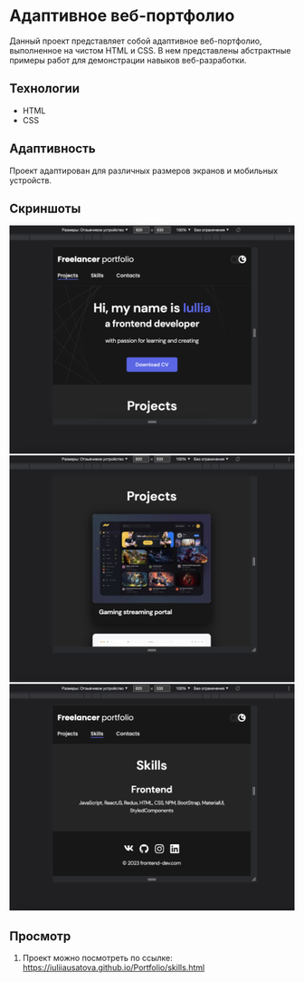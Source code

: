# Адаптивное веб-портфолио

Данный проект представляет собой адаптивное веб-портфолио, выполненное на чистом HTML и CSS. В нем представлены абстрактные примеры работ для демонстрации навыков веб-разработки.

## Технологии

- HTML
- CSS

## Адаптивность

Проект адаптирован для различных размеров экранов и мобильных устройств.

## Скриншоты

![Пример 1](./screenshots/adapt_main.png)
![Пример 2](./screenshots/adapt_projects.png)
![Пример 2](./screenshots/adapt_skills.png)


## Просмотр

1. Проект можно посмотреть по ссылке: https://iuliiausatova.github.io/Portfolio/skills.html

